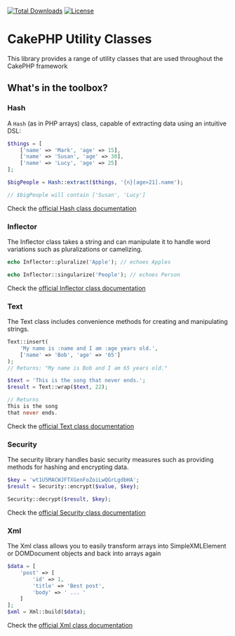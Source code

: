 [![Total Downloads](https://img.shields.io/packagist/dt/cakephp/utility.svg?style=flat-square)](https://packagist.org/packages/cakephp/utility)
[![License](https://img.shields.io/badge/license-MIT-blue.svg?style=flat-square)](LICENSE.txt)

# CakePHP Utility Classes

This library provides a range of utility classes that are used throughout the CakePHP framework

## What's in the toolbox?

### Hash

A ``Hash`` (as in PHP arrays) class, capable of extracting data using an intuitive DSL:

```php
$things = [
    ['name' => 'Mark', 'age' => 15],
    ['name' => 'Susan', 'age' => 30],
    ['name' => 'Lucy', 'age' => 25]
];

$bigPeople = Hash::extract($things, '{n}[age>21].name');

// $bigPeople will contain ['Susan', 'Lucy']
```

Check the [official Hash class documentation](http://book.cakephp.org/3.0/en/core-libraries/hash.html)

### Inflector

The Inflector class takes a string and can manipulate it to handle word variations
such as pluralizations or camelizing.

```php
echo Inflector::pluralize('Apple'); // echoes Apples

echo Inflector::singularize('People'); // echoes Person
```

Check the [official Inflector class documentation](http://book.cakephp.org/3.0/en/core-libraries/inflector.html)

### Text

The Text class includes convenience methods for creating and manipulating strings.

```php
Text::insert(
    'My name is :name and I am :age years old.',
    ['name' => 'Bob', 'age' => '65']
);
// Returns: "My name is Bob and I am 65 years old."

$text = 'This is the song that never ends.';
$result = Text::wrap($text, 22);

// Returns
This is the song
that never ends.
```

Check the [official Text class documentation](http://book.cakephp.org/3.0/en/core-libraries/text.html)

### Security

The security library handles basic security measures such as providing methods for hashing and encrypting data.

```php
$key = 'wt1U5MACWJFTXGenFoZoiLwQGrLgdbHA';
$result = Security::encrypt($value, $key);

Security::decrypt($result, $key);
```

Check the [official Security class documentation](http://book.cakephp.org/3.0/en/core-libraries/security.html)

### Xml

The Xml class allows you to easily transform arrays into SimpleXMLElement or DOMDocument objects
and back into arrays again

```php
$data = [
    'post' => [
        'id' => 1,
        'title' => 'Best post',
        'body' => ' ... '
    ]
];
$xml = Xml::build($data);
```

Check the [official Xml class documentation](http://book.cakephp.org/3.0/en/core-libraries/xml.html)
